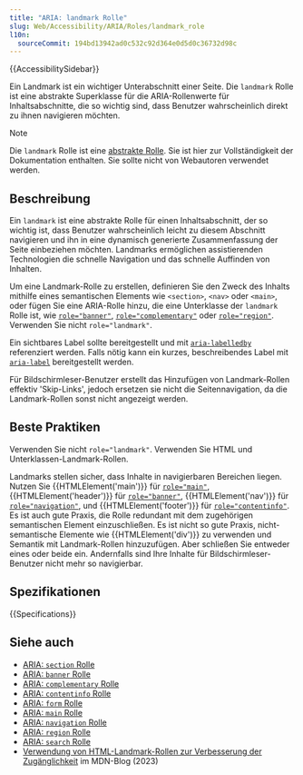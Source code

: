 ```yaml
---
title: "ARIA: landmark Rolle"
slug: Web/Accessibility/ARIA/Roles/landmark_role
l10n:
  sourceCommit: 194bd13942ad0c532c92d364e0d5d0c36732d98c
---
```


{{AccessibilitySidebar}}

Ein Landmark ist ein wichtiger Unterabschnitt einer Seite. Die `landmark` Rolle ist eine abstrakte Superklasse für die ARIA-Rollenwerte für Inhaltsabschnitte, die so wichtig sind, dass Benutzer wahrscheinlich direkt zu ihnen navigieren möchten.

> [!NOTE]
> Die `landmark` Rolle ist eine [abstrakte Rolle](/de/docs/Web/Accessibility/ARIA/Roles#6._abstract_roles). Sie ist hier zur Vollständigkeit der Dokumentation enthalten. Sie sollte nicht von Webautoren verwendet werden.

## Beschreibung

Ein `landmark` ist eine abstrakte Rolle für einen Inhaltsabschnitt, der so wichtig ist, dass Benutzer wahrscheinlich leicht zu diesem Abschnitt navigieren und ihn in eine dynamisch generierte Zusammenfassung der Seite einbeziehen möchten. Landmarks ermöglichen assistierenden Technologien die schnelle Navigation und das schnelle Auffinden von Inhalten.

Um eine Landmark-Rolle zu erstellen, definieren Sie den Zweck des Inhalts mithilfe eines semantischen Elements wie `<section>`, `<nav>` oder `<main>`, oder fügen Sie eine ARIA-Rolle hinzu, die eine Unterklasse der `landmark` Rolle ist, wie [`role="banner"`](/de/docs/Web/Accessibility/ARIA/Roles/banner_role), [`role="complementary"`](/de/docs/Web/Accessibility/ARIA/Roles/complementary_role) oder [`role="region"`](/de/docs/Web/Accessibility/ARIA/Roles/region_role). Verwenden Sie nicht `role="landmark"`.

Ein sichtbares Label sollte bereitgestellt und mit [`aria-labelledby`](/de/docs/Web/Accessibility/ARIA/Attributes/aria-labelledby) referenziert werden. Falls nötig kann ein kurzes, beschreibendes Label mit [`aria-label`](/de/docs/Web/Accessibility/ARIA/Attributes/aria-label) bereitgestellt werden.

Für Bildschirmleser-Benutzer erstellt das Hinzufügen von Landmark-Rollen effektiv 'Skip-Links', jedoch ersetzen sie nicht die Seitennavigation, da die Landmark-Rollen sonst nicht angezeigt werden.

## Beste Praktiken

Verwenden Sie nicht `role="landmark"`. Verwenden Sie HTML und Unterklassen-Landmark-Rollen.

Landmarks stellen sicher, dass Inhalte in navigierbaren Bereichen liegen. Nutzen Sie {{HTMLElement('main')}} für [`role="main"`](/de/docs/Web/Accessibility/ARIA/Roles/main_role), {{HTMLElement('header')}} für [`role="banner"`](/de/docs/Web/Accessibility/ARIA/Roles/banner_role), {{HTMLElement('nav')}} für [`role="navigation"`](/de/docs/Web/Accessibility/ARIA/Roles/navigation_role), und {{HTMLElement('footer')}} für [`role="contentinfo"`](/de/docs/Web/Accessibility/ARIA/Roles/contentinfo_role). Es ist auch gute Praxis, die Rolle redundant mit dem zugehörigen semantischen Element einzuschließen. Es ist nicht so gute Praxis, nicht-semantische Elemente wie {{HTMLElement('div')}} zu verwenden und Semantik mit Landmark-Rollen hinzuzufügen. Aber schließen Sie entweder eines oder beide ein. Andernfalls sind Ihre Inhalte für Bildschirmleser-Benutzer nicht mehr so navigierbar.

## Spezifikationen

{{Specifications}}

## Siehe auch

- [ARIA: `section` Rolle](/de/docs/Web/Accessibility/ARIA/Roles/section_role)
- [ARIA: `banner` Rolle](/de/docs/Web/Accessibility/ARIA/Roles/banner_role)
- [ARIA: `complementary` Rolle](/de/docs/Web/Accessibility/ARIA/Roles/complementary_role)
- [ARIA: `contentinfo` Rolle](/de/docs/Web/Accessibility/ARIA/Roles/contentinfo_role)
- [ARIA: `form` Rolle](/de/docs/Web/Accessibility/ARIA/Roles/form_role)
- [ARIA: `main` Rolle](/de/docs/Web/Accessibility/ARIA/Roles/main_role)
- [ARIA: `navigation` Rolle](/de/docs/Web/Accessibility/ARIA/Roles/navigation_role)
- [ARIA: `region` Rolle](/de/docs/Web/Accessibility/ARIA/Roles/region_role)
- [ARIA: `search` Rolle](/de/docs/Web/Accessibility/ARIA/Roles/search_role)
- [Verwendung von HTML-Landmark-Rollen zur Verbesserung der Zugänglichkeit](/en-US/blog/aria-accessibility-html-landmark-roles/) im MDN-Blog (2023)

